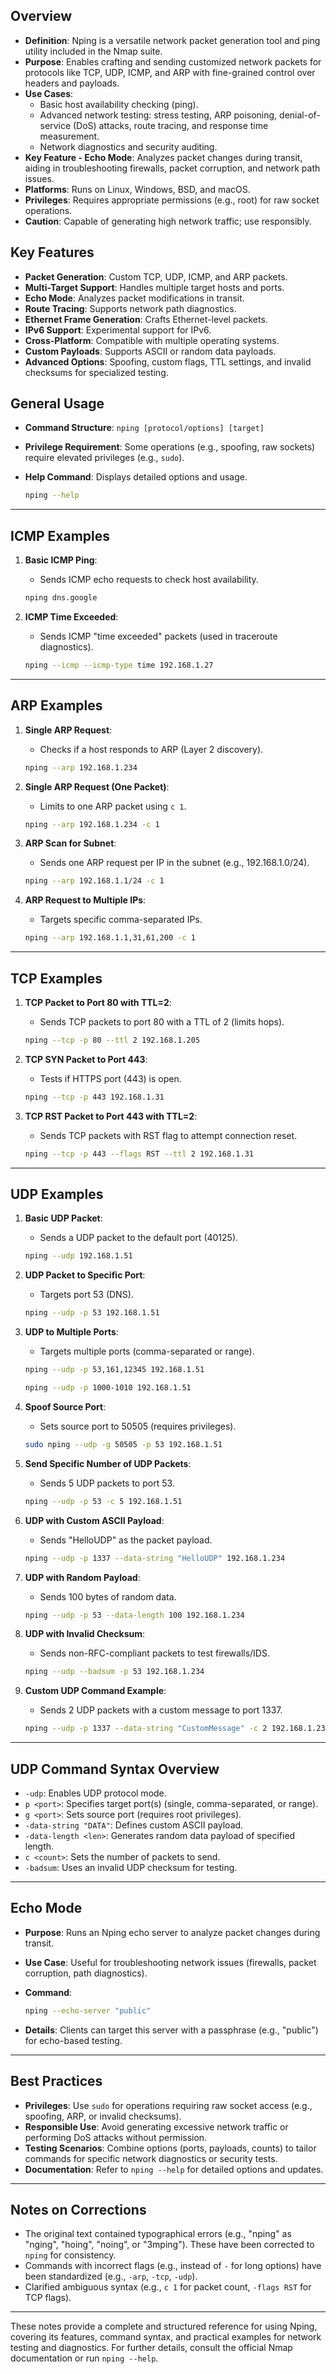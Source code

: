 

## Overview

- **Definition**: Nping is a versatile network packet generation tool and ping utility included in the Nmap suite.
- **Purpose**: Enables crafting and sending customized network packets for protocols like TCP, UDP, ICMP, and ARP with fine-grained control over headers and payloads.
- **Use Cases**:
    - Basic host availability checking (ping).
    - Advanced network testing: stress testing, ARP poisoning, denial-of-service (DoS) attacks, route tracing, and response time measurement.
    - Network diagnostics and security auditing.
- **Key Feature - Echo Mode**: Analyzes packet changes during transit, aiding in troubleshooting firewalls, packet corruption, and network path issues.
- **Platforms**: Runs on Linux, Windows, BSD, and macOS.
- **Privileges**: Requires appropriate permissions (e.g., root) for raw socket operations.
- **Caution**: Capable of generating high network traffic; use responsibly.

## Key Features

- **Packet Generation**: Custom TCP, UDP, ICMP, and ARP packets.
- **Multi-Target Support**: Handles multiple target hosts and ports.
- **Echo Mode**: Analyzes packet modifications in transit.
- **Route Tracing**: Supports network path diagnostics.
- **Ethernet Frame Generation**: Crafts Ethernet-level packets.
- **IPv6 Support**: Experimental support for IPv6.
- **Cross-Platform**: Compatible with multiple operating systems.
- **Custom Payloads**: Supports ASCII or random data payloads.
- **Advanced Options**: Spoofing, custom flags, TTL settings, and invalid checksums for specialized testing.

## General Usage

- **Command Structure**: `nping [protocol/options] [target]`
- **Privilege Requirement**: Some operations (e.g., spoofing, raw sockets) require elevated privileges (e.g., `sudo`).
- **Help Command**: Displays detailed options and usage.
    
    ```bash
    nping --help
    
    ```
    

---

## ICMP Examples

1. **Basic ICMP Ping**:
    - Sends ICMP echo requests to check host availability.
    
    ```bash
    nping dns.google
    
    ```
    
2. **ICMP Time Exceeded**:
    - Sends ICMP "time exceeded" packets (used in traceroute diagnostics).
    
    ```bash
    nping --icmp --icmp-type time 192.168.1.27
    
    ```
    

---

## ARP Examples

1. **Single ARP Request**:
    - Checks if a host responds to ARP (Layer 2 discovery).
    
    ```bash
    nping --arp 192.168.1.234
    
    ```
    
2. **Single ARP Request (One Packet)**:
    - Limits to one ARP packet using `c 1`.
    
    ```bash
    nping --arp 192.168.1.234 -c 1
    
    ```
    
3. **ARP Scan for Subnet**:
    - Sends one ARP request per IP in the subnet (e.g., 192.168.1.0/24).
    
    ```bash
    nping --arp 192.168.1.1/24 -c 1
    
    ```
    
4. **ARP Request to Multiple IPs**:
    - Targets specific comma-separated IPs.
    
    ```bash
    nping --arp 192.168.1.1,31,61,200 -c 1
    
    ```
    

---

## TCP Examples

1. **TCP Packet to Port 80 with TTL=2**:
    - Sends TCP packets to port 80 with a TTL of 2 (limits hops).
    
    ```bash
    nping --tcp -p 80 --ttl 2 192.168.1.205
    
    ```
    
2. **TCP SYN Packet to Port 443**:
    - Tests if HTTPS port (443) is open.
    
    ```bash
    nping --tcp -p 443 192.168.1.31
    
    ```
    
3. **TCP RST Packet to Port 443 with TTL=2**:
    - Sends TCP packets with RST flag to attempt connection reset.
    
    ```bash
    nping --tcp -p 443 --flags RST --ttl 2 192.168.1.31
    
    ```
    

---

## UDP Examples

1. **Basic UDP Packet**:
    - Sends a UDP packet to the default port (40125).
    
    ```bash
    nping --udp 192.168.1.51
    
    ```
    
2. **UDP Packet to Specific Port**:
    - Targets port 53 (DNS).
    
    ```bash
    nping --udp -p 53 192.168.1.51
    
    ```
    
3. **UDP to Multiple Ports**:
    - Targets multiple ports (comma-separated or range).
    
    ```bash
    nping --udp -p 53,161,12345 192.168.1.51
    
    ```
    
    ```bash
    nping --udp -p 1000-1010 192.168.1.51
    
    ```
    
4. **Spoof Source Port**:
    - Sets source port to 50505 (requires privileges).
    
    ```bash
    sudo nping --udp -g 50505 -p 53 192.168.1.51
    
    ```
    
5. **Send Specific Number of UDP Packets**:
    - Sends 5 UDP packets to port 53.
    
    ```bash
    nping --udp -p 53 -c 5 192.168.1.51
    
    ```
    
6. **UDP with Custom ASCII Payload**:
    - Sends "HelloUDP" as the packet payload.
    
    ```bash
    nping --udp -p 1337 --data-string "HelloUDP" 192.168.1.234
    
    ```
    
7. **UDP with Random Payload**:
    - Sends 100 bytes of random data.
    
    ```bash
    nping --udp -p 53 --data-length 100 192.168.1.234
    
    ```
    
8. **UDP with Invalid Checksum**:
    - Sends non-RFC-compliant packets to test firewalls/IDS.
    
    ```bash
    nping --udp --badsum -p 53 192.168.1.234
    
    ```
    
9. **Custom UDP Command Example**:
    - Sends 2 UDP packets with a custom message to port 1337.
    
    ```bash
    nping --udp -p 1337 --data-string "CustomMessage" -c 2 192.168.1.234
    
    ```
    

---

## UDP Command Syntax Overview

- `-udp`: Enables UDP protocol mode.
- `p <port>`: Specifies target port(s) (single, comma-separated, or range).
- `g <port>`: Sets source port (requires root privileges).
- `-data-string "DATA"`: Defines custom ASCII payload.
- `-data-length <len>`: Generates random data payload of specified length.
- `c <count>`: Sets the number of packets to send.
- `-badsum`: Uses an invalid UDP checksum for testing.

---

## Echo Mode

- **Purpose**: Runs an Nping echo server to analyze packet changes during transit.
- **Use Case**: Useful for troubleshooting network issues (firewalls, packet corruption, path diagnostics).
- **Command**:
    
    ```bash
    nping --echo-server "public"
    
    ```
    
- **Details**: Clients can target this server with a passphrase (e.g., "public") for echo-based testing.

---

## Best Practices

- **Privileges**: Use `sudo` for operations requiring raw socket access (e.g., spoofing, ARP, or invalid checksums).
- **Responsible Use**: Avoid generating excessive network traffic or performing DoS attacks without permission.
- **Testing Scenarios**: Combine options (ports, payloads, counts) to tailor commands for specific network diagnostics or security tests.
- **Documentation**: Refer to `nping --help` for detailed options and updates.

---

## Notes on Corrections

- The original text contained typographical errors (e.g., "nping" as "nging", "hoing", "noing", or "3mping"). These have been corrected to `nping` for consistency.
- Commands with incorrect flags (e.g.,  instead of `-` for long options) have been standardized (e.g., `-arp`, `-tcp`, `-udp`).
- Clarified ambiguous syntax (e.g., `c 1` for packet count, `-flags RST` for TCP flags).

---

These notes provide a complete and structured reference for using Nping, covering its features, command syntax, and practical examples for network testing and diagnostics. For further details, consult the official Nmap documentation or run `nping --help`.
